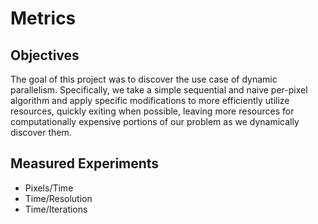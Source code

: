 # Metrics

## Objectives

The goal of this project was to discover the use case of dynamic parallelism.
Specifically, we take a simple sequential and naive per-pixel algorithm and
apply specific modifications to more efficiently utilize resources, quickly
exiting when possible, leaving more resources for computationally expensive
portions of our problem as we dynamically discover them.

## Measured Experiments

- Pixels/Time
- Time/Resolution
- Time/Iterations



